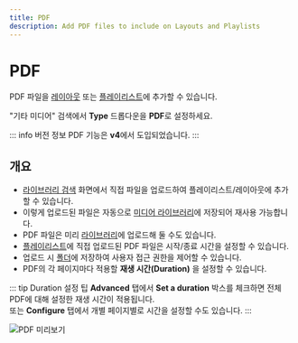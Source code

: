 ```yaml
---
title: PDF
description: Add PDF files to include on Layouts and Playlists
---
```


# PDF

PDF 파일을 [레이아웃](layouts_editor.html#content-library-search) 또는 [플레이리스트](layouts_editor.html#content-library-search)에 추가할 수 있습니다.

"기타 미디어" 검색에서 **Type** 드롭다운을 **PDF**로 설정하세요.

::: info 버전 정보
PDF 기능은 **v4**에서 도입되었습니다.
:::

## 개요

- [라이브러리 검색](layouts_editor.html#content-library-search) 화면에서 직접 파일을 업로드하여 플레이리스트/레이아웃에 추가할 수 있습니다.
- 이렇게 업로드된 파일은 자동으로 [미디어 라이브러리](media_library.html)에 저장되어 재사용 가능합니다.
- PDF 파일은 미리 [라이브러리](media_library.html)에 업로드해 둘 수도 있습니다.
- [플레이리스트](media_playlists.html#content-widget-expiry-dates)에 직접 업로드된 PDF 파일은 시작/종료 시간을 설정할 수 있습니다.
- 업로드 시 [폴더](tour_folders.html#content-saving-to-folders)에 저장하여 사용자 접근 권한을 제어할 수 있습니다.
- PDF의 각 페이지마다 적용할 **재생 시간(Duration)** 을 설정할 수 있습니다.

::: tip Duration 설정 팁
**Advanced** 탭에서 **Set a duration** 박스를 체크하면 전체 PDF에 대해 설정한 재생 시간이 적용됩니다.  
또는 **Configure** 탭에서 개별 페이지별로 시간을 설정할 수도 있습니다.
:::

![PDF 미리보기](/img/v4_media_module_pdf.png)
